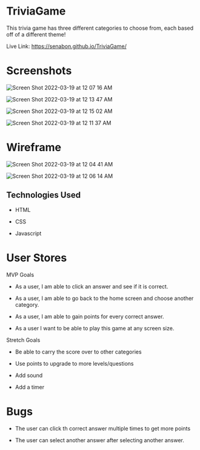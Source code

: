 # TriviaGame

This trivia game has three different categories to choose from, each based off of a different theme!

Live Link: https://senabon.github.io/TriviaGame/ 

# Screenshots

![Screen Shot 2022-03-19 at 12 07 16 AM](https://user-images.githubusercontent.com/90279827/159109561-48a0a29c-9fcd-459f-9aa8-c499bb7e4b5d.png)

![Screen Shot 2022-03-19 at 12 13 47 AM](https://user-images.githubusercontent.com/90279827/159109729-76728d76-964d-4c56-bdd8-03e6dab3f5e1.png)

![Screen Shot 2022-03-19 at 12 15 02 AM](https://user-images.githubusercontent.com/90279827/159109778-4ae515ec-cdc1-44cd-a4e7-fd9f85b32a3b.png)

![Screen Shot 2022-03-19 at 12 11 37 AM](https://user-images.githubusercontent.com/90279827/159109667-ac8c8276-8e4f-4d06-84c3-a2209ab29cb4.png)

# Wireframe 
![Screen Shot 2022-03-19 at 12 04 41 AM](https://user-images.githubusercontent.com/90279827/159109497-28d7b91f-acaf-4477-8681-42ce5d1c0a75.png)

![Screen Shot 2022-03-19 at 12 06 14 AM](https://user-images.githubusercontent.com/90279827/159109526-9710de9f-4623-40df-89aa-00006e62f628.png)


## Technologies Used

- HTML

- CSS

- Javascript

# User Stores

MVP Goals

- As a user, I am able to click an answer and see if it is correct. 

- As a user, I am able to go back to the home screen and choose another category.

- As a user, I am able to gain points for every correct answer.

- As a user I want to be able to play this game at any screen size.

Stretch Goals

- Be able to carry the score over to other categories

- Use points to upgrade to more levels/questions

- Add sound
  
- Add a timer

# Bugs 

- The user can click th correct answer multiple times to get more points

- The user can select another answer after selecting another answer. 
